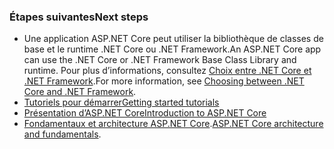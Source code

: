 ### <a name="next-steps"></a><span data-ttu-id="2d093-101">Étapes suivantes</span><span class="sxs-lookup"><span data-stu-id="2d093-101">Next steps</span></span>

* <span data-ttu-id="2d093-102">Une application ASP.NET Core peut utiliser la bibliothèque de classes de base et le runtime .NET Core ou .NET Framework.</span><span class="sxs-lookup"><span data-stu-id="2d093-102">An ASP.NET Core app can use the .NET Core or .NET Framework Base Class Library and runtime.</span></span> <span data-ttu-id="2d093-103">Pour plus d’informations, consultez [Choix entre .NET Core et .NET Framework](/dotnet/articles/standard/choosing-core-framework-server).</span><span class="sxs-lookup"><span data-stu-id="2d093-103">For more information, see [Choosing between .NET Core and .NET Framework](/dotnet/articles/standard/choosing-core-framework-server).</span></span>
* [<span data-ttu-id="2d093-104">Tutoriels pour démarrer</span><span class="sxs-lookup"><span data-stu-id="2d093-104">Getting started tutorials</span></span>](xref:tutorials/index)
* [<span data-ttu-id="2d093-105">Présentation d’ASP.NET Core</span><span class="sxs-lookup"><span data-stu-id="2d093-105">Introduction to ASP.NET Core</span></span>](xref:index) 
* <span data-ttu-id="2d093-106">[Fondamentaux et architecture ASP.NET Core](xref:fundamentals/index).</span><span class="sxs-lookup"><span data-stu-id="2d093-106">[ASP.NET Core architecture and fundamentals](xref:fundamentals/index).</span></span>

